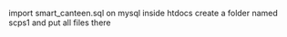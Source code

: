 import smart_canteen.sql on mysql
inside htdocs create a folder named scps1 and put all files there
